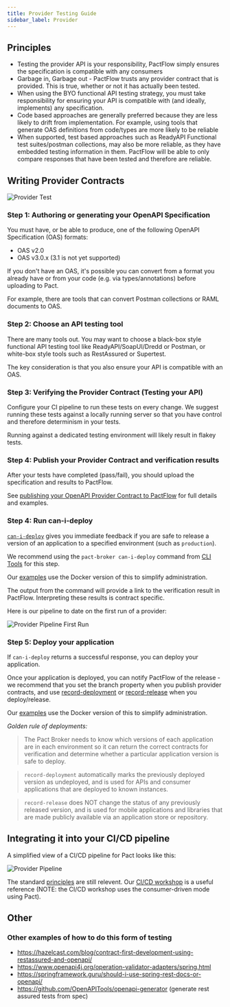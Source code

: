 ```yaml
---
title: Provider Testing Guide
sidebar_label: Provider
---
```


## Principles

- Testing the provider API is your responsibility, PactFlow simply ensures the specification is compatible with any consumers
- Garbage in, Garbage out - PactFlow trusts any provider contract that is provided. This is true, whether or not it has actually been tested.
- When using the BYO functional API testing strategy, you must take responsibility for ensuring your API is compatible with (and ideally, implements) any specification.
- Code based approaches are generally preferred because they are less likely to drift from implementation. For example, using tools that generate OAS definitions from code/types are more likely to be reliable
- When supported, test based approaches such as ReadyAPI Functional test suites/postman collections, may also be more reliable, as they have embedded testing information in them. PactFlow will be able to only compare responses that have been tested and therefore are reliable.

## Writing Provider Contracts

![Provider Test](/workshops/bi-directional/1-bi-directional-provider-testing-scope.png "Provider Test")

### Step 1: Authoring or generating your OpenAPI Specification

You must have, or be able to produce, one of the following OpenAPI Specification (OAS) formats:

- OAS v2.0
- OAS v3.0.x (3.1 is not yet supported)

If you don't have an OAS, it's possible you can convert from a format you already have or from your code (e.g. via types/annotations) before uploading to Pact.

For example, there are tools that can convert Postman collections or RAML documents to OAS.

### Step 2: Choose an API testing tool

There are many tools out. You may want to choose a black-box style functional API testing tool like ReadyAPI/SoapUI/Dredd or Postman, or white-box style tools such as RestAssured or Supertest.

The key consideration is that you also ensure your API is compatible with an OAS.

### Step 3: Verifying the Provider Contract (Testing your API)

Configure your CI pipeline to run these tests on every change. We suggest running these tests against a locally running server so that you have control and therefore determinism in your tests.

Running against a dedicated testing environment will likely result in flakey tests.

### Step 4: Publish your Provider Contract and verification results

After your tests have completed (pass/fail), you should upload the specification and results to PactFlow.

See [publishing your OpenAPI Provider Contract to PactFlow](https://docs.pactflow.io/docs/bi-directional-contract-testing/contracts/oas#publishing-the-provider-contract--results-to-pactflow) for full details and examples.

### Step 4: Run can-i-deploy

[`can-i-deploy`](https://docs.pact.io/pact_broker/can_i_deploy/) gives you immediate feedback if you are safe to release a version of an application to a specified environment (such as `production`).

We recommend using the `pact-broker can-i-deploy` command from [CLI Tools](https://docs.pact.io/implementation_guides/cli/#distributions) for this step.

Our [examples](https://github.com/pactflow/example-bi-directional-provider-postman/blob/984f635a2317faea9137d9aa52a17f77324e5568/Makefile#L74) use the Docker version of this to simplify administration.

The output from the command will provide a link to the verification result in PactFlow. Interpreting these results is contract specific.

Here is our pipeline to date on the first run of a provider:

![Provider Pipeline First Run](/workshops/bi-directional/2-bi-directional-provider-pipeline-first-run.png "Provider Pipeline First Run")

### Step 5: Deploy your application

If `can-i-deploy` returns a successful response, you can deploy your application.

Once your application is deployed, you can notify PactFlow of the release - we recommend that you set the branch property when you publish provider contracts, and use [record-deployment](https://docs.pact.io/pact_broker/recording_deployments_and_releases#recording-deployments) or [record-release](https://docs.pact.io/pact_broker/recording_deployments_and_releases#recording-releases) when you deploy/release.

Our [examples](https://github.com/pactflow/example-bi-directional-provider-postman/blob/984f635a2317faea9137d9aa52a17f77324e5568/Makefile#L82) use the Docker version of this to simplify administration.

_Golden rule of deployments:_

> The Pact Broker needs to know which versions of each application are in each environment so it can return the correct contracts for verification and determine whether a particular application version is safe to deploy.

> `record-deployment` automatically marks the previously deployed version as undeployed, and is used for APIs and consumer applications that are deployed to known instances.

> `record-release` does NOT change the status of any previously released version, and is used for mobile applications and libraries that are made publicly available via an application store or repository.

## Integrating it into your CI/CD pipeline

A simplified view of a CI/CD pipeline for Pact looks like this:

![Provider Pipeline](/workshops/bi-directional/3-bi-directional-provider-pipeline-with_consumer.png "Provider Pipeline")

The standard [principles](https://docs.pact.io/pact_nirvana) are still relevent. Our [CI/CD workshop](/docs/workshops/ci-cd) is a useful reference (NOTE: the CI/CD workshop uses the consumer-driven mode using Pact).

## Other

### Other examples of how to do this form of testing

- <https://hazelcast.com/blog/contract-first-development-using-restassured-and-openapi/>
- <https://www.openapi4j.org/operation-validator-adapters/spring.html>
- <https://springframework.guru/should-i-use-spring-rest-docs-or-openapi/>
- <https://github.com/OpenAPITools/openapi-generator> (generate rest assured tests from spec)
